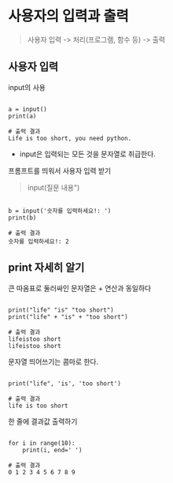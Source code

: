 사용자의 입력과 출력
====================

> 사용자 입력 -> 처리(프로그램, 함수 등) -> 출력

사용자 입력
-----------

input의 사용

<pre><code>
a = input()
print(a)

# 출력 결과
Life is too short, you need python.
</code></pre>

- input은 입력되는 모든 것을 문자열로 취급한다.

프롬프트를 띄워서 사용자 입력 받기

> input(질문 내용")

<pre><code>
b = input('숫자를 입력하세요!: ')
print(b)

# 출력 결과
숫자를 입력하세요!: 2
</code></pre>

print 자세히 알기
----------------

큰 따옴표로 둘러싸인 문자열은 + 연산과 동일하다

<pre><code>
print("life" "is" "too short")
print("life" + "is" + "too short")

# 출력 결과
lifeistoo short
lifeistoo short
</code></pre>

문자열 띄어쓰기는 콤마로 한다.

<pre><code>
print("life", 'is', 'too short')

# 출력 결과
life is too short
</code></pre>

한 줄에 결과값 출력하기

<pre><code>
for i in range(10):
    print(i, end=' ')

# 출력 결과
0 1 2 3 4 5 6 7 8 9 
</code></pre>